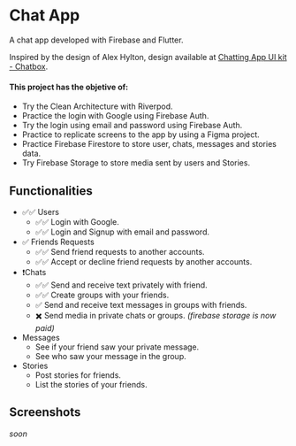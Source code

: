 # Chat App

A chat app developed with Firebase and Flutter.

Inspired by the design of Alex Hylton, design available at [Chatting App UI kit - Chatbox](https://www.figma.com/community/file/1152599900945065665).

#### This project has the objetive of:
- Try the Clean Architecture with Riverpod.
- Practice the login with Google using Firebase Auth.
- Try the login using email and password using Firebase Auth.
- Practice to replicate screens to the app by using a Figma project.
- Practice Firebase Firestore to store user, chats, messages and stories data.
- Try Firebase Storage to store media sent by users and Stories.

## Functionalities
- ✅✅ Users
    - ✅✅ Login with Google. 
    - ✅✅ Login and Signup with email and password. 
- ✅ Friends Requests
    - ✅✅ Send friend requests to another accounts.
    - ✅✅ Accept or decline friend requests by another accounts.
- ❗Chats
    - ✅✅ Send and receive text privately with friend.
    - ✅✅ Create groups with your friends.
    - ✅ Send and receive text messages in groups with friends.
    - ✖️ Send media in private chats or groups. *(firebase storage is now paid)*
- Messages
    - See if your friend saw your private message.
    - See who saw your message in the group.
- Stories
    - Post stories for friends.
    - List the stories of your friends.

## Screenshots
*soon*
